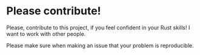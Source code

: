 # Please contribute!

Please, contribute to this project, if you feel confident in your Rust skills! I want to work with other people.

Please make sure when making an issue that your problem is reproducible.

